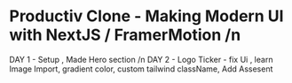 # P r o d u c t i v Clone - Making Modern UI with NextJS / FramerMotion /n

DAY 1 - Setup , Made Hero section /n
DAY 2 - Logo Ticker - fix Ui , learn Image Import, gradient color, custom tailwind className,  Add Assesent  
 
 
